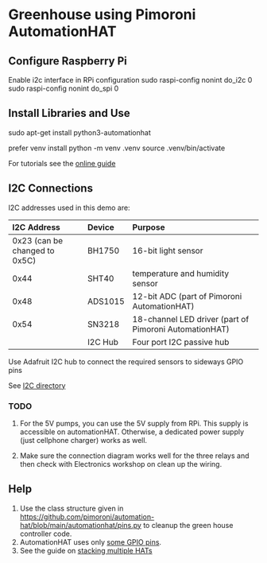 # Greenhouse using Pimoroni AutomationHAT

## Configure Raspberry Pi

Enable i2c interface in RPi configuration
sudo raspi-config nonint do_i2c 0
sudo raspi-config nonint do_spi 0

## Install Libraries and Use

sudo apt-get install python3-automationhat

prefer venv install
python -m venv .venv
source .venv/bin/activate

For tutorials see the
[online guide](https://learn.pimoroni.com/article/getting-started-with-automation-hat-and-phat)

## I2C Connections

I2C addresses used in this demo are:

| I2C Address | Device | Purpose |
|:---|:---|:---|
| 0x23 (can be changed to 0x5C) | BH1750 | 16-bit light sensor |
| 0x44 | SHT40 | temperature and humidity sensor |
| 0x48 | ADS1015 | 12-bit ADC (part of Pimoroni AutomationHAT) |
| 0x54 | SN3218 | 18-channel LED driver  (part of Pimoroni AutomationHAT) |
|  | I2C Hub | Four port I2C passive hub |

Use Adafruit I2C hub to connect the required sensors to sideways
GPIO pins

See [I2C directory](https://learn.adafruit.com/i2c-addresses/the-list)

### TODO

1. For the 5V pumps, you can use the 5V supply from RPi. This supply
   is accessible on automationHAT. Otherwise, a dedicated power supply
   (just cellphone charger) works as well.

1. Make sure the connection diagram works well for the three relays and then
   check with Electronics workshop on clean up the wiring.

## Help

1. Use the class structure given in
   https://github.com/pimoroni/automation-hat/blob/main/automationhat/pins.py
   to cleanup the green house controller code.
1. AutomationHAT uses only
   [some GPIO pins](https://pinout.xyz/pinout/automation_hat).
1. See the guide on [stacking multiple HATs](https://forums.raspberrypi.com/viewtopic.php?t=382395)


